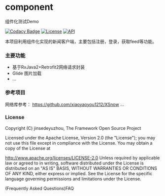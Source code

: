 # component
组件化测试Demo


[![Codacy Badge](https://api.codacy.com/project/badge/Grade/bfcabf1d9793485d84f090e542255710)](https://www.codacy.com/app/xiaoyaoyou1212/XSnow?utm_source=github.com&amp;utm_medium=referral&amp;utm_content=xiaoyaoyou1212/XSnow&amp;utm_campaign=Badge_Grade) [![License](https://img.shields.io/badge/License-Apache--2.0-green.svg)](https://github.com/xiaoyaoyou1212/XSnow/blob/master/LICENSE) [![API](https://img.shields.io/badge/API-12%2B-brightgreen.svg?style=flat)](https://android-arsenal.com/api?level=12)

本项目利用组件化实现的新闻客户端，主要包括注册，登录，获取feed等功能。

### 主要功能
* 基于RxJava2+Retrofit2网络请求封装
* Glide 图片加载
* ...

### 参考项目
网络库参考： https://github.com/xiaoyaoyou1212/XSnow
...

### License

Copyright (C) jinsedeyuzhou, The Framework Open Source Project

Licensed under the Apache License, Version 2.0 (the "License"); you may not use this file except in compliance with the License. You may obtain a copy of the License at

http://www.apache.org/licenses/LICENSE-2.0 Unless required by applicable law or agreed to in writing, software distributed under the License is distributed on an "AS IS" BASIS, WITHOUT WARRANTIES OR CONDITIONS OF ANY KIND, either express or implied. See the License for the specific language governing permissions and limitations under the License.

(Frequently Asked Questions)FAQ
